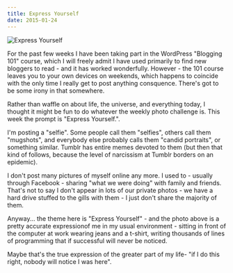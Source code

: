 ```yaml
---
title: Express Yourself
date: 2015-01-24
---
```


![Express Yourself](https://source.unsplash.com/hopX_jpVtRM/1600x900)

For the past few weeks I have been taking part in the WordPress "Blogging 101" course, which I will freely admit I have used primarily to find new bloggers to read - and it has worked wonderfully. However - the 101 course leaves you to your own devices on weekends, which happens to coincide with the only time I really get to post anything consquence. There's got to be some irony in that somewhere.

Rather than waffle on about life, the universe, and everything today, I thought it might be fun to do whatever the weekly photo challenge is. This week the prompt is "Express Yourself.".

I'm posting a "selfie". Some people call them "selfies", others call them "mugshots", and everybody else probably calls them "candid portraits", or something similar. Tumblr has entire memes devoted to them (but then that kind of follows, because the level of narcissism at Tumblr borders on an epidemic).

I don't post many pictures of myself online any more. I used to - usually through Facebook - sharing "what we were doing" with family and friends. That's not to say I don't appear in lots of our private photos - we have a hard drive stuffed to the gills with them - I just don't share the majority of them.

Anyway... the theme here is "Express Yourself" - and the photo above is a pretty accurate expressionof me in my usual environment - sitting in front of the computer at work wearing jeans and a t-shirt, writing thousands of lines of programming that if successful will never be noticed.

Maybe that's the true expression of the greater part of my life- "if I do this right, nobody will notice I was here".